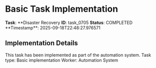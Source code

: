 # Basic Task Implementation

**Task**: **Disaster Recovery
**ID**: task_0705
**Status**: COMPLETED
**Timestamp\*\*: 2025-09-18T22:48:27.976571

## Implementation Details

This task has been implemented as part of the automation system.
Task type: Basic implementation
Worker: Automation System
